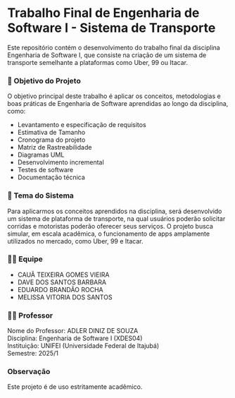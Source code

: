 # Trabalho Final de Engenharia de Software I - Sistema de Transporte


Este repositório contém o desenvolvimento do trabalho final da disciplina Engenharia de Software I, que consiste na criação de um sistema de transporte semelhante a plataformas como Uber, 99 ou Itacar.

<h3>🎯 Objetivo do Projeto</h3>
O objetivo principal deste trabalho é aplicar os conceitos, metodologias e boas práticas de Engenharia de Software aprendidas ao longo da disciplina, como:

<ul>
  <li>Levantamento e especificação de requisitos</li>
  <li>Estimativa de Tamanho</li>
  <li>Cronograma do projeto</li>
  <li>Matriz de Rastreabilidade</li>
  <li>Diagramas UML</li>
  <li>Desenvolvimento incremental</li>
  <li>Testes de software</li>
  <li>Documentação técnica</li>
</ul>

<h3>🚗 Tema do Sistema</h3>
Para aplicarmos os conceitos aprendidos na disciplina, será desenvolvido um sistema de plataforma de transporte, na qual usuários poderão solicitar corridas e motoristas poderão oferecer seus serviços. O projeto busca simular, em escala acadêmica, o funcionamento de apps amplamente utilizados no mercado, como Uber, 99 e Itacar.

<h3>👨‍💻 Equipe</h3>
<ul>
  <li>CAUÃ TEIXEIRA GOMES VIEIRA</li>
  <li>DAVE DOS SANTOS BARBARA</li>
  <li>EDUARDO BRANDÃO ROCHA</li>
  <li>MELISSA VITORIA DOS SANTOS</li>
</ul>

<h3>👨‍🏫 Professor</h3>
Nome do Professor: ADLER DINIZ DE SOUZA <br>
Disciplina: Engenharia de Software I (XDES04) <br>
Instituição: UNIFEI (Universidade Federal de Itajubá) <br>
Semestre:  2025/1

<h3>Observação</h3>
Este projeto é de uso estritamente acadêmico.



